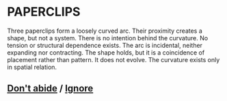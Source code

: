 # PAPERCLIPS

Three paperclips form a loosely curved arc. Their proximity creates a shape, but not a system. There is no intention behind the curvature. No tension or structural dependence exists. The arc is incidental, neither expanding nor contracting. The shape holds, but it is a coincidence of placement rather than pattern. It does not evolve. The curvature exists only in spatial relation.

## [Don't abide](page-fe1088ffc7de9545) / [Ignore](page-21bb05dfa2fd47c4)
